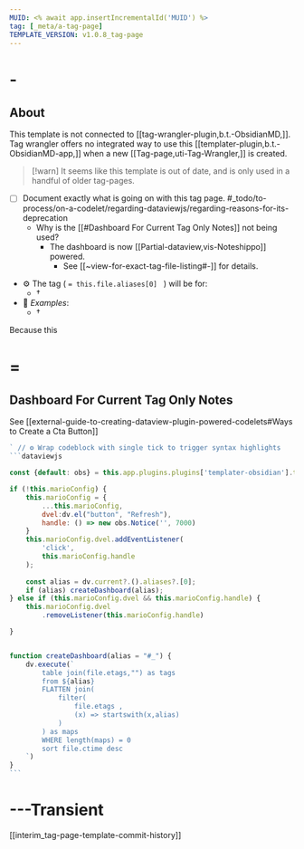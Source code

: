 ```yaml
---
MUID: <% await app.insertIncrementalId('MUID') %>
tag: [_meta/a-tag-page]
TEMPLATE_VERSION: v1.0.8_tag-page
---
```

# -

## About

This template is not connected to  [[tag-wrangler-plugin,b.t.-ObsidianMD,]]. Tag wrangler offers no integrated way to use this [[templater-plugin,b.t.-ObsidianMD-app,]] when a new [[Tag-page,uti-Tag-Wrangler,]] is created.

 > [!warn] It seems like this template is out of date, and is only used in a handful of older tag-pages.

- [ ] Document exactly what is going on with this tag page. #_todo/to-process/on-a-codelet/regarding-dataviewjs/regarding-reasons-for-its-deprecation
  - Why is the [[#Dashboard For Current Tag Only Notes]] not being used?
    - The dashboard is now  [[Partial-dataview,vis-Noteshippo]] powered.
      - See [[~view-for-exact-tag-file-listing#-]] for details.

* ⚙ The tag ( `= this.file.aliases[0] ` ) will be for:
    * †
* 🔎  *Examples*:
    * †
    
Because this 

# =


## Dashboard For Current Tag Only Notes

See [[external-guide-to-creating-dataview-plugin-powered-codelets#Ways to Create a Cta Button]]

~~~javascript
` // ⚙ Wrap codeblock with single tick to trigger syntax highlights
```dataviewjs

const {default: obs} = this.app.plugins.plugins['templater-obsidian'].templater.current_functions_object.obsidian

if (!this.marioConfig) {
    this.marioConfig = {
        ...this.marioConfig, 
        dvel:dv.el("button", "Refresh"),
        handle: () => new obs.Notice('', 7000)
    }
    this.marioConfig.dvel.addEventListener(
        'click',
        this.marioConfig.handle
    );
    
    const alias = dv.current?.().aliases?.[0];
    if (alias) createDashboard(alias);
} else if (this.marioConfig.dvel && this.marioConfig.handle) {
    this.marioConfig.dvel
        .removeListener(this.marioConfig.handle)

}


function createDashboard(alias = "#_") {
    dv.execute(`
        table join(file.etags,"") as tags
        from ${alias}
        FLATTEN join(
            filter(
                file.etags , 
                (x) => startswith(x,alias)
            )
        ) as maps
        WHERE length(maps) = 0
        sort file.ctime desc
    `)
} 
```

~~~


# ---Transient

[[interim_tag-page-template-commit-history]]